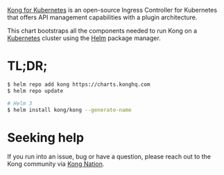 [Kong for Kubernetes](https://github.com/Kong/kubernetes-ingress-controller)
is an open-source Ingress Controller for Kubernetes that offers
API management capabilities with a plugin architecture.

This chart bootstraps all the components needed to run Kong on a
[Kubernetes](http://kubernetes.io) cluster using the
[Helm](https://helm.sh) package manager.

# TL;DR;

```bash
$ helm repo add kong https://charts.konghq.com
$ helm repo update

# Helm 3
$ helm install kong/kong --generate-name
```

# Seeking help

If you run into an issue, bug or have a question, please reach out to the Kong
community via [Kong Nation](https://discuss.konghq.com).
